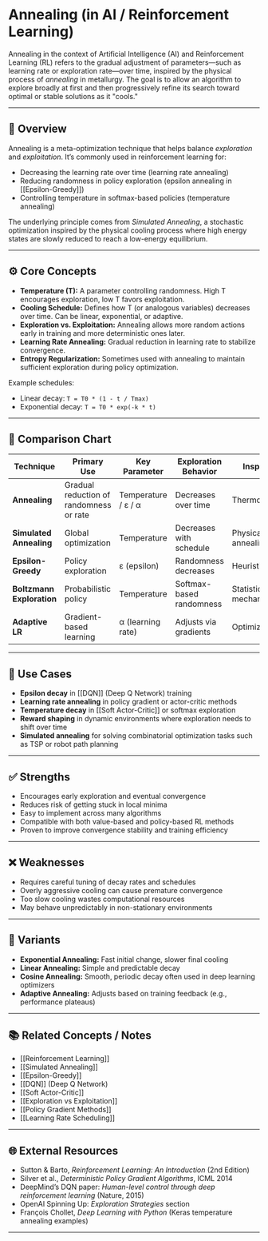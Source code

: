 # Annealing (in AI / Reinforcement Learning)

Annealing in the context of Artificial Intelligence (AI) and Reinforcement Learning (RL) refers to the gradual adjustment of parameters—such as learning rate or exploration rate—over time, inspired by the physical process of *annealing* in metallurgy. The goal is to allow an algorithm to explore broadly at first and then progressively refine its search toward optimal or stable solutions as it "cools."

---

## 🧠 Overview

Annealing is a meta-optimization technique that helps balance *exploration* and *exploitation*. It’s commonly used in reinforcement learning for:
- Decreasing the learning rate over time (learning rate annealing)
- Reducing randomness in policy exploration (epsilon annealing in [[Epsilon-Greedy]])
- Controlling temperature in softmax-based policies (temperature annealing)

The underlying principle comes from *Simulated Annealing*, a stochastic optimization inspired by the physical cooling process where high energy states are slowly reduced to reach a low-energy equilibrium.

---

## ⚙️ Core Concepts

- **Temperature (T):** A parameter controlling randomness. High T encourages exploration, low T favors exploitation.
- **Cooling Schedule:** Defines how T (or analogous variables) decreases over time. Can be linear, exponential, or adaptive.
- **Exploration vs. Exploitation:** Annealing allows more random actions early in training and more deterministic ones later.
- **Learning Rate Annealing:** Gradual reduction in learning rate to stabilize convergence.
- **Entropy Regularization:** Sometimes used with annealing to maintain sufficient exploration during policy optimization.

Example schedules:
- Linear decay: `T = T0 * (1 - t / Tmax)`
- Exponential decay: `T = T0 * exp(-k * t)`

---

## 🧩 Comparison Chart

| Technique | Primary Use | Key Parameter | Exploration Behavior | Inspired By | Typical Application |
|------------|--------------|----------------|----------------------|--------------|---------------------|
| **Annealing** | Gradual reduction of randomness or rate | Temperature / ε / α | Decreases over time | Thermodynamics | [[Reinforcement Learning]] |
| **Simulated Annealing** | Global optimization | Temperature | Decreases with schedule | Physical annealing | [[Optimization Algorithms]] |
| **Epsilon-Greedy** | Policy exploration | ε (epsilon) | Randomness decreases | Heuristic | [[Q-Learning]] |
| **Boltzmann Exploration** | Probabilistic policy | Temperature | Softmax-based randomness | Statistical mechanics | [[Policy Gradient Methods]] |
| **Adaptive LR** | Gradient-based learning | α (learning rate) | Adjusts via gradients | Optimization | [[Deep Reinforcement Learning]] |

---

## 🧰 Use Cases

- **Epsilon decay** in [[DQN]] (Deep Q Network) training  
- **Learning rate annealing** in policy gradient or actor-critic methods  
- **Temperature decay** in [[Soft Actor-Critic]] or softmax exploration  
- **Reward shaping** in dynamic environments where exploration needs to shift over time  
- **Simulated annealing** for solving combinatorial optimization tasks such as TSP or robot path planning

---

## ✅ Strengths

- Encourages early exploration and eventual convergence  
- Reduces risk of getting stuck in local minima  
- Easy to implement across many algorithms  
- Compatible with both value-based and policy-based RL methods  
- Proven to improve convergence stability and training efficiency  

---

## ❌ Weaknesses

- Requires careful tuning of decay rates and schedules  
- Overly aggressive cooling can cause premature convergence  
- Too slow cooling wastes computational resources  
- May behave unpredictably in non-stationary environments  

---

## 🔧 Variants

- **Exponential Annealing:** Fast initial change, slower final cooling  
- **Linear Annealing:** Simple and predictable decay  
- **Cosine Annealing:** Smooth, periodic decay often used in deep learning optimizers  
- **Adaptive Annealing:** Adjusts based on training feedback (e.g., performance plateaus)  

---

## 📚 Related Concepts / Notes

- [[Reinforcement Learning]]  
- [[Simulated Annealing]]  
- [[Epsilon-Greedy]]  
- [[DQN]] (Deep Q Network)  
- [[Soft Actor-Critic]]  
- [[Exploration vs Exploitation]]  
- [[Policy Gradient Methods]]  
- [[Learning Rate Scheduling]]  

---

## 🌐 External Resources

- Sutton & Barto, *Reinforcement Learning: An Introduction* (2nd Edition)  
- Silver et al., *Deterministic Policy Gradient Algorithms*, ICML 2014  
- DeepMind’s DQN paper: *Human-level control through deep reinforcement learning* (Nature, 2015)  
- OpenAI Spinning Up: *Exploration Strategies* section  
- François Chollet, *Deep Learning with Python* (Keras temperature annealing examples)

---

